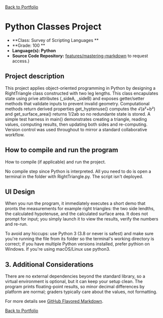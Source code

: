 [Back to Portfolio](./)

Python Classes Project
===============

-   **Class: Survey of Scripting Languages ** 
-   **Grade: 100 ** 
-   **Language(s): Python** 
-   **Source Code Repository:** [features/mastering-markdown](https://github.com/bbatey1/CSCI-301-code-repository/tree/master/lab06) to request access.)

## Project description

This project applies object-oriented programming in Python by designing a RightTriangle class constructed with two leg lengths. This class encapulates state using prive attributes (_sideA, _sideB) and exposes getter/setter methods that validate inputs to prevent invalid geometry. Computational methods return derived properties get_hyptenuse() computes the √(a²+b²) and get_surface_area() returns 1/2ab so no redundante state is stored. A simple test harness in main() demonstrates creating a triangle, reading values, computing results, then updating both sides and re-computing. Version control was used throughout to mirror a standard collaborative workflow.

## How to compile and run the program

How to compile (if applicable) and run the project.



No compile step since Python is interpreted. All you need to do is open a terminal in the folder with RightTriangle.py. The script isn't deployed.

## UI Design



When you run the program, it immediately executes a short demo that pronts the measurements for example right triangles: the two side lendths, the calculated hypotenuse, and the calculated surface area. It does not prompt for input; you simply launch it to view the results, verify the numbers and re-run.


 
 To avoid any hiccups: use Python 3 (3.8 or never is safest) and make sure you're running the file from its folder so the terminal's working directory is correct; if you have multiple Python versions installed, prefer pythion on Windows. If you're using macOS/Linux use python3. 

## 3. Additional Considerations

There are no external dependencies beyond the standard library, so a virtual environment is optional, but it can keep your setup clean. The program prints floating-point results, so minor decimal differences by platform are normal; graders typically care about the values, not formatting.

For more details see [GitHub Flavored Markdown](https://guides.github.com/features/mastering-markdown/).

[Back to Portfolio](./)
